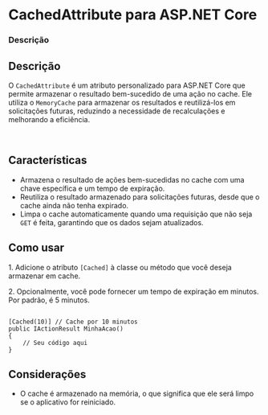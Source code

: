 <h1>CachedAttribute para ASP.NET Core</h1>
<h3>Descrição</h3>
<h2>Descrição</h2>
<p>O <code>CachedAttribute</code> é um atributo personalizado para ASP.NET Core que permite armazenar o resultado bem-sucedido de uma ação no cache.
  Ele utiliza o <code>MemoryCache</code> para armazenar os resultados e reutilizá-los em solicitações futuras, 
  reduzindo a necessidade de recalculações e melhorando a eficiência.</p>

<br>
<h2>Características</h2>
<ul>
    <li>Armazena o resultado de ações bem-sucedidas no cache com uma chave específica e um tempo de expiração.</li>
    <li>Reutiliza o resultado armazenado para solicitações futuras, desde que o cache ainda não tenha expirado.</li>
    <li>Limpa o cache automaticamente quando uma requisição que não seja <code>GET</code> é feita, garantindo que os dados sejam atualizados.</li>
</ul>

<h2>Como usar</h2>
<p>1. Adicione o atributo <code>[Cached]</code> à classe ou método que você deseja armazenar em cache.</p>
<p>2. Opcionalmente, você pode fornecer um tempo de expiração em minutos. Por padrão, é 5 minutos.</p>
<pre><code>
[Cached(10)] // Cache por 10 minutos
public IActionResult MinhaAcao()
{
    // Seu código aqui
}
</code></pre>

<h2>Considerações</h2>
<ul>
    <li>O cache é armazenado na memória, o que significa que ele será limpo se o aplicativo for reiniciado.</li>
</ul>


